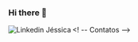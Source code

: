 ### Hi there 👋
<! -- Contatos -->
<a href="<https://www.linkedin.com/in/j%C3%A9ssica-idro-15862513b/>">
  <img align="left" alt="Linkedin Jéssica" widht="22px" src="https://emojis.slackmojis.com/emojis/images/1470343326/711/linkedin.png?1470343326" />
</a>
<!--
**jessicaidro/jessicaidro** is a ✨ _special_ ✨ repository because its `README.md` (this file) appears on your GitHub profile.

Here are some ideas to get you started:

- 🔭 I’m currently working on ...
- 🌱 I’m currently learning ...
- 👯 I’m looking to collaborate on ...
- 🤔 I’m looking for help with ...
- 💬 Ask me about ...
- 📫 How to reach me: ...
- 😄 Pronouns: ...
- ⚡ Fun fact: ...
-->
